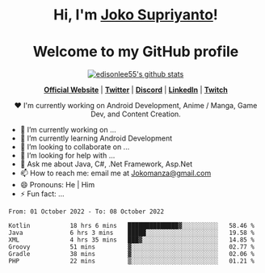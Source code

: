 <h1 align="center">Hi, I'm <a href="https://www.google.com">Joko Supriyanto</a>!</h1>
<h1 align="center">Welcome to my GitHub profile</h1>

<p align="center">
  <a href="https://github.com/jokomanza"><img src="https://github-readme-stats.vercel.app/api?username=jokomanza&hide_border=true&show_icons=true" alt="edisonlee55's github stats"></a>
</p>

<p align="center">
  <strong><a href="https://www.google.com">Official Website</a></strong> |
  <strong><a href="https://twitter.com/jokomanza">Twitter</a></strong> |
  <strong><a href="https://discord.gg/nYXzaUS">Discord</a></strong> |
  <strong><a href="https://www.linkedin.com/in/jokomanza">LinkedIn</a></strong> |
  <strong><a href="https://www.twitch.tv/jokomanza">Twitch</a></strong>
</p>

<p align="center">❤ I'm currently working on Android Development, Anime / Manga, Game Dev, and Content Creation.</p>

- 🔭 I’m currently working on ...
- 🌱 I’m currently learning Android Development
- 👯 I’m looking to collaborate on ...
- 🤔 I’m looking for help with ...
- 💬 Ask me about Java, C#, .Net Framework, Asp.Net
- 📫 How to reach me: email me at Jokomanza@gmail.com
- 😄 Pronouns: He | Him
- ⚡ Fun fact: ...

<!--START_SECTION:waka-->

```text
From: 01 October 2022 - To: 08 October 2022

Kotlin           18 hrs 6 mins   ██████████████▓░░░░░░░░░░   58.46 %
Java             6 hrs 3 mins    █████░░░░░░░░░░░░░░░░░░░░   19.58 %
XML              4 hrs 35 mins   ███▓░░░░░░░░░░░░░░░░░░░░░   14.85 %
Groovy           51 mins         ▓░░░░░░░░░░░░░░░░░░░░░░░░   02.77 %
Gradle           38 mins         ▓░░░░░░░░░░░░░░░░░░░░░░░░   02.06 %
PHP              22 mins         ▒░░░░░░░░░░░░░░░░░░░░░░░░   01.21 %
```

<!--END_SECTION:waka-->
